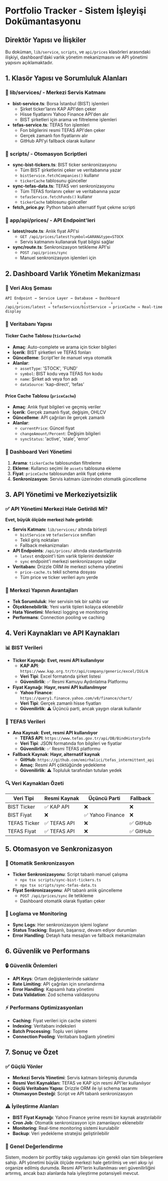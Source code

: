 # Portfolio Tracker - Sistem İşleyişi Dokümantasyonu

## Direktör Yapısı ve İlişkiler

Bu doküman, `lib/service`, `scripts`, ve `api/prices` klasörleri arasındaki ilişkiyi, dashboard'daki varlık yönetim mekanizmasını ve API yönetimi yapısını açıklamaktadır.

## 1. Klasör Yapısı ve Sorumluluk Alanları

### 📁 lib/services/ - Merkezi Servis Katmanı
- **bist-service.ts**: Borsa İstanbul (BIST) işlemleri
  - Şirket ticker'larını KAP API'den çeker
  - Hisse fiyatlarını Yahoo Finance API'den alır
  - BIST şirketleri için arama ve filtreleme işlemleri
- **tefas-service.ts**: TEFAS fon işlemleri
  - Fon bilgilerini resmi TEFAS API'den çeker
  - Gerçek zamanlı fon fiyatlarını alır
  - GitHub API'yi fallback olarak kullanır

### 📁 scripts/ - Otomasyon Scriptleri
- **sync-bist-tickers.ts**: BIST ticker senkronizasyonu
  - Tüm BIST şirketlerini çeker ve veritabanına yazar
  - `bistService.fetchCompanies()` kullanır
  - `tickerCache` tablosunu günceller
- **sync-tefas-data.ts**: TEFAS veri senkronizasyonu
  - Tüm TEFAS fonlarını çeker ve veritabanına yazar
  - `tefasService.fetchFunds()` kullanır
  - `tickerCache` tablosunu günceller
- **fetch_price.py**: Python tabanlı alternatif fiyat çekme scripti

### 📁 app/api/prices/ - API Endpoint'leri
- **latest/route.ts**: Anlık fiyat API'si
  - `GET /api/prices/latest?symbol=GARAN&type=STOCK`
  - Servis katmanını kullanarak fiyat bilgisi sağlar
- **sync/route.ts**: Senkronizasyon tetikleme API'si
  - `POST /api/prices/sync`
  - Manuel senkronizasyon işlemleri için

## 2. Dashboard Varlık Yönetim Mekanizması

### 🔄 Veri Akış Şeması
```
API Endpoint → Service Layer → Database → Dashboard
     ↓              ↓              ↓           ↓
/api/prices/latest → tefasService/bistService → priceCache → Real-time display
```

### 💾 Veritabanı Yapısı

#### Ticker Cache Tablosu (`tickerCache`)
- **Amaç**: Auto-complete ve arama için ticker bilgileri
- **İçerik**: BIST şirketleri ve TEFAS fonları
- **Güncelleme**: Script'ler ile manuel veya otomatik
- **Alanlar**:
  - `assetType`: 'STOCK', 'FUND'
  - `symbol`: BIST kodu veya TEFAS fon kodu
  - `name`: Şirket adı veya fon adı
  - `dataSource`: 'kap-direct', 'tefas'

#### Price Cache Tablosu (`priceCache`)
- **Amaç**: Anlık fiyat bilgileri ve geçmiş veriler
- **İçerik**: Gerçek zamanlı fiyat, değişim, OHLCV
- **Güncelleme**: API çağrıları ile gerçek zamanlı
- **Alanlar**:
  - `currentPrice`: Güncel fiyat
  - `changeAmount/Percent`: Değişim bilgileri
  - `syncStatus`: 'active', 'stale', 'error'

### 🔄 Dashboard Veri Yönetimi
1. **Arama**: `tickerCache` tablosundan filtreleme
2. **Ekleme**: Kullanıcı seçimi ile `assets` tablosuna ekleme
3. **Fiyat**: `priceCache` tablosundan anlık fiyat çekme
4. **Senkronizasyon**: Servis katmanı üzerinden otomatik güncelleme

## 3. API Yönetimi ve Merkeziyetsizlik

### ✅ API Yönetimi Merkezi Hale Getirildi Mİ?
**Evet, büyük ölçüde merkezi hale getirildi:**

- **Servis Katmanı**: `lib/services/` altında birleşti
  - `bistService` ve `tefasService` sınıfları
  - Tekil giriş noktaları
  - Fallback mekanizmaları
- **API Endpoints**: `/api/prices/` altında standartlaştırıldı
  - `latest` endpoint'i tüm varlık tiplerini destekler
  - `sync` endpoint'i merkezi senkronizasyon sağlar
- **Veritabanı**: Drizzle ORM ile merkezi schema yönetimi
  - `price-cache.ts` tekil schema dosyası
  - Tüm price ve ticker verileri aynı yerde

### 🔄 Merkezi Yapının Avantajları
- **Tek Sorumluluk**: Her servisin tek bir sahibi var
- **Ölçeklenebilirlik**: Yeni varlık tipleri kolayca eklenebilir
- **Hata Yönetimi**: Merkezi logging ve monitoring
- **Performans**: Connection pooling ve caching

## 4. Veri Kaynakları ve API Kaynakları

### 📊 BIST Verileri
- **Ticker Kaynağı**: **Evet, resmi API kullanılıyor**
  - **KAP API**: `https://www.kap.org.tr/tr/api/company/generic/excel/IGS/A`
  - **Veri Tipi**: Excel formatında şirket listesi
  - **Güvenilirlik**: ✅ Resmi Kamuyu Aydınlatma Platformu
- **Fiyat Kaynağı**: **Hayır, resmi API kullanılmıyor**
  - **Yahoo Finance**: `https://query1.finance.yahoo.com/v8/finance/chart/`
  - **Veri Tipi**: Gerçek zamanlı hisse fiyatları
  - **Güvenilirlik**: ⚠️ Üçüncü parti, ancak yaygın olarak kullanılır

### 🏦 TEFAS Verileri
- **Ana Kaynak**: **Evet, resmi API kullanılıyor**
  - **TEFAS API**: `https://www.tefas.gov.tr/api/DB/BindHistoryInfo`
  - **Veri Tipi**: JSON formatında fon bilgileri ve fiyatlar
  - **Güvenilirlik**: ✅ Resmi TEFAS platformu
- **Fallback Kaynak**: **Hayır, alternatif kaynak**
  - **GitHub**: `https://github.com/emirhalici/tefas_intermittent_api`
  - **Amaç**: Resmi API çöktüğünde yedekleme
  - **Güvenilirlik**: ⚠️ Topluluk tarafından tutulan yedek

### 🔍 Veri Kaynakları Özeti
| Veri Tipi | Resmi Kaynak | Üçüncü Parti | Fallback |
|-----------|-------------|--------------|----------|
| BIST Ticker | ✅ KAP API | ❌ | ❌ |
| BIST Fiyat | ❌ | ✅ Yahoo Finance | ❌ |
| TEFAS Ticker | ✅ TEFAS API | ❌ | ✅ GitHub |
| TEFAS Fiyat | ✅ TEFAS API | ❌ | ✅ GitHub |

## 5. Otomasyon ve Senkronizasyon

### 🤖 Otomatik Senkronizasyon
- **Ticker Senkronizasyonu**: Script tabanlı manuel çalışma
  - `npx tsx scripts/sync-bist-tickers.ts`
  - `npx tsx scripts/sync-tefas-data.ts`
- **Fiyat Senkronizasyonu**: API tabanlı anlık güncelleme
  - `POST /api/prices/sync` ile tetikleme
  - Dashboard otomatik olarak fiyatları çeker

### 📝 Loglama ve Monitoring
- **Sync Logs**: Her senkronizasyon işlemi loglanır
- **Status Tracking**: Başarılı, başarısız, devam ediyor durumları
- **Error Handling**: Detaylı hata mesajları ve fallback mekanizmaları

## 6. Güvenlik ve Performans

### 🔒 Güvenlik Önlemleri
- **API Keys**: Ortam değişkenlerinde saklanır
- **Rate Limiting**: API çağrıları için sınırlandırma
- **Error Handling**: Kapsamlı hata yönetimi
- **Data Validation**: Zod schema validasyonu

### ⚡ Performans Optimizasyonları
- **Caching**: Fiyat verileri için cache sistemi
- **Indexing**: Veritabanı indeksleri
- **Batch Processing**: Toplu veri işleme
- **Connection Pooling**: Veritabanı bağlantı yönetimi

## 7. Sonuç ve Özet

### ✅ Güçlü Yönler
- **Merkezi Servis Yönetimi**: Servis katmanı birleşmiş durumda
- **Resmi Veri Kaynakları**: TEFAS ve KAP için resmi API'ler kullanılıyor
- **Güçlü Veritabanı Yapısı**: Drizzle ORM ile iyi schema tasarımı
- **Otomasyon Desteği**: Script ve API tabanlı senkronizasyon

### ⚠️ İyileştirme Alanları
- **BIST Fiyat Kaynağı**: Yahoo Finance yerine resmi bir kaynak araştırılabilir
- **Cron Job**: Otomatik senkronizasyon için zamanlayıcı eklenebilir
- **Monitoring**: Real-time monitoring sistemi kurulabilir
- **Backup**: Veri yedekleme stratejisi geliştirilebilir

### 🎯 Genel Değerlendirme
Sistem, modern bir portföy takip uygulaması için gerekli olan tüm bileşenlere sahip. API yönetimi büyük ölçüde merkezi hale getirilmiş ve veri akışı iyi organize edilmiş durumda. Resmi API'lerin kullanılması veri güvenilirliğini artırmış, ancak bazı alanlarda hala iyileştirme potansiyeli mevcut.

